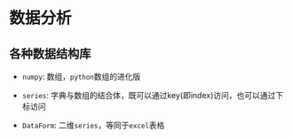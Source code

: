 # 数据分析

## 各种数据结构库

- `numpy`: 数组，`python`数组的进化版

- `series`: 字典与数组的结合体，既可以通过key(即index)访问，也可以通过下标访问

- `DataForm`: 二维`series`，等同于`excel`表格
